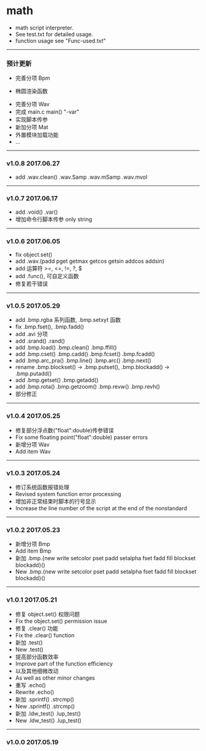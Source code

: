 # math
* math script interpreter.
* See test.txt for detailed usage.
* function usage see "Func-used.txt"
---
### 预计更新
+ 完善分项 Bpm
- 椭圆渲染函数
* 完善分项 Wav
* 完成 main.c main() "-var"
* 实现脚本传参
* 新加分项 Mat
* 外置模块加载功能
* ...
---
### v1.0.8 2017.06.27
* add .wav.clean() .wav.Samp .wav.mSamp .wav.mvol
---
### v1.0.7 2017.06.17
* add .void() .var()
* 增加命令行脚本传参 only string
---
### v1.0.6 2017.06.05
* fix object.set()
* add .wav.(padd pget getmax getcos getsin addcos addsin)
* add 运算符 >=, <=, !=, ?, $
* add .func(), 可自定义函数
* 修复若干错误
---
### v1.0.5 2017.05.29
* add .bmp.rgba 系列函数, .bmp.setxyt 函数
* fix .bmp.fset(), .bmp.fadd()
* add .avi 分项
* add .srand() .rand()
* add .bmp.load() .bmp.clean() .bmp.ffill()
* add .bmp.cset() .bmp.cadd() .bmp.fcset() .bmp.fcadd()
* add .bmp.arc_pra() .bmp.line() .bmp.arc() .bmp.next()
* rename .bmp.blockset() -> .bmp.putset(), .bmp.blockadd() -> .bmp.putadd()
* add .bmp.getset() .bmp.getadd()
* add .bmp.rota() .bmp.getzoom() .bmp.revw() .bmp.revh()
* 部分修正
---
### v1.0.4 2017.05.25
* 修复部分浮点数("float":double)传参错误
* Fix some floating point("float":double) passer errors
* 新增分项 Wav
* Add item Wav
---
### v1.0.3 2017.05.24
* 修订系统函数报错处理
* Revised system function error processing
* 增加非正常结束时脚本的行号显示
* Increase the line number of the script at the end of the nonstandard
---
### v1.0.2 2017.05.23
* 新增分项 Bmp
* Add item Bmp
* 新加 .bmp.{new write setcolor pset padd setalpha fset fadd fill blockset blockadd}()
* New .bmp.{new write setcolor pset padd setalpha fset fadd fill blockset blockadd}()
---
### v1.0.1 2017.05.21
* 修复 object.set() 权限问题
* Fix the object.set() permission issue
* 修复 .clear() 功能
* Fix the .clear() function
* 新加 .test()
* New .test()
* 提高部分函数效率
* Improve part of the function efficiency
* 以及其他细微改动
* As well as other minor changes
* 重写 .echo()
* Rewrite .echo()
* 新加 .sprintf() .strcmp()
* New .sprintf() .strcmp()
* 新加 .ldw_test() .lup_test()
* New .ldw_test() .lup_test()
---
### v1.0.0 2017.05.19


